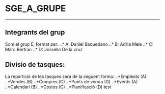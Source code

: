 # SGE_A_GRUPE
-------------

## Integrants del grup
Som el grup E, format per:
..* A: Daniel Baquedano
..* B: Adria Mele
..* C: Marc Bertran
..* D: Josselin De la cruz

## Divisio de tasques:
La repartició de les tasques sera de la seguent forma:
..*Empleats (A)
..*Vendes (B)
..*Compres (C)
..*Punts de venda (D)
..*Events (A)
..*Calendari (B)
..*Costos (C)
..*Planificació (D)
test